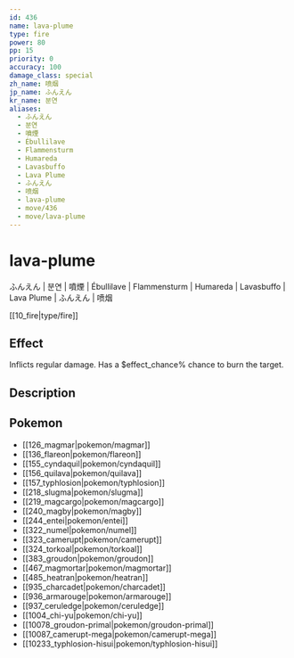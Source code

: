 ```yaml
---
id: 436
name: lava-plume
type: fire
power: 80
pp: 15
priority: 0
accuracy: 100
damage_class: special
zh_name: 喷烟
jp_name: ふんえん
kr_name: 분연
aliases:
  - ふんえん
  - 분연
  - 噴煙
  - Ébullilave
  - Flammensturm
  - Humareda
  - Lavasbuffo
  - Lava Plume
  - ふんえん
  - 喷烟
  - lava-plume
  - move/436
  - move/lava-plume
---
```

# lava-plume
    
ふんえん | 분연 | 噴煙 | Ébullilave | Flammensturm | Humareda | Lavasbuffo | Lava Plume | ふんえん | 喷烟

[[10_fire|type/fire]]

## Effect

Inflicts regular damage.  Has a $effect_chance% chance to burn the target.

## Description



## Pokemon

- [[126_magmar|pokemon/magmar]]
- [[136_flareon|pokemon/flareon]]
- [[155_cyndaquil|pokemon/cyndaquil]]
- [[156_quilava|pokemon/quilava]]
- [[157_typhlosion|pokemon/typhlosion]]
- [[218_slugma|pokemon/slugma]]
- [[219_magcargo|pokemon/magcargo]]
- [[240_magby|pokemon/magby]]
- [[244_entei|pokemon/entei]]
- [[322_numel|pokemon/numel]]
- [[323_camerupt|pokemon/camerupt]]
- [[324_torkoal|pokemon/torkoal]]
- [[383_groudon|pokemon/groudon]]
- [[467_magmortar|pokemon/magmortar]]
- [[485_heatran|pokemon/heatran]]
- [[935_charcadet|pokemon/charcadet]]
- [[936_armarouge|pokemon/armarouge]]
- [[937_ceruledge|pokemon/ceruledge]]
- [[1004_chi-yu|pokemon/chi-yu]]
- [[10078_groudon-primal|pokemon/groudon-primal]]
- [[10087_camerupt-mega|pokemon/camerupt-mega]]
- [[10233_typhlosion-hisui|pokemon/typhlosion-hisui]]

